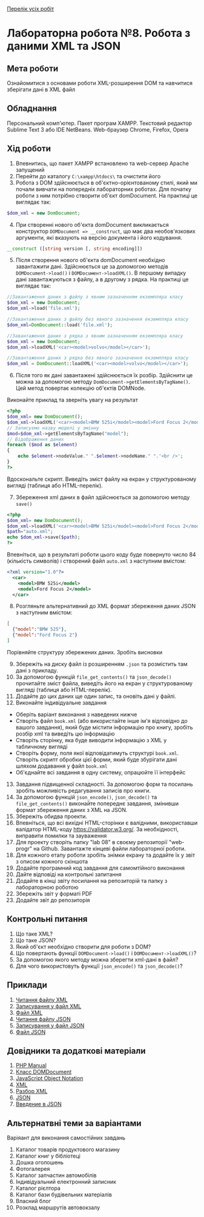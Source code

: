 [Перелік усіх робіт](README.md)

# Лабораторна робота №8. Робота з даними XML та JSON

## Мета роботи

Ознайомитися з основами роботи XML-розширення DOM та навчитися зберігати дані в XML файл

## Обладнання

Персональний комп'ютер. Пакет програм XAMPP. Текстовий редактор Sublime Text 3 або IDE NetBeans. Web-браузер Chrome, Firefox, Opera

## Хід роботи

1. Впевнитись, що пакет XAMPP встановлено та web-сервер Apache запущений
2. Перейти до каталогу `C:\xampp\htdocs\` та очистити його
3. Робота з DOM здійснюється в об'єктно-орієнтованому стилі, який ми почали вивчати на попередніх лабораторних роботах. Для початку роботи з ним потрібно створити об'єкт domDocument. На практиці це виглядає так:

```php
$dom_xml = new DomDocument;
```

4. При створенні нового об'єкта domDocument викликається конструктор `DOMDocument => __construct`, що має два необов'язкових аргументи, які вказують на версію документа і його кодування.

```php
__construct ([string version [, string encoding]])
```

5. Після створення нового об'єкта domDocument необхідно завантажити дані. Здійснюється це за допомогою методів `DOMDocument->load()` і `DOMDocuмент->loadXML()`. В першому випадку дані завантажуються з файлу, а в другому з рядка. На практиці це виглядає так:
   
```php
//Завантаження даних з файлу з явним зазначенням екземпляра класу
$dom_xml = new DomDocument;
$dom_xml->load('file.xml');

//Завантаження даних з файлу без явного зазначення екземпляра класу
$dom_xml=DomDocument::load('file.xml');

//Завантаження даних з рядка з явним зазначенням екземпляра класу
$dom_xml = new DomDocument;
$dom_xml->loadXML('<car><model>volvo</model></car>');

//Завантаження даних з рядка без явного зазначення екземпляра класу
$dom_xml = DomDocument::lоаdХМL('<car><model>volvo</model></car>');
```

6. Після того як дані завантажені здійснюється їх розбір. Здійснити це можна за допомогою методу `DomDocument->getElementsByTagName()`. Цей метод повертає колекцію об'єктів DOMNode.

Виконайте приклад та зверніть увагу на результат

```php
<?php
$dom_xml= new DomDocument();
$dom_xml->loadXML('<car><model>BMW 525i</model><model>Ford Focus 2</model></car>');
// Записуємо назву моделі у змінну
$mod=$dom_xml->getElementsByTagName("model");
// Відображення даних
foreach ($mod as $element)
{
    echo $element->nodeValue." ".$element->nodeName." ".'<br />';
}
?>
```

Вдоскональте скрипт. Виведіть зміст файлу на екран у структурованому вигляді (таблиця або HTML-перелік).

7. Збереження xml даних в файл здійснюється за допомогою методу `save()`

```php
<?php
$dom_xml= new DomDocument();
$dom_xml->loadXML('<car><model>BMW 525i</model><model>Ford Focus 2</model></car>');
$path="auto.xml";
echo $dom_xml->save($path);
?>
```

Впевніться, що в результаті роботи цього коду буде повернуто число 84 (кількість символів) і створений файл `auto.xml` з наступним вмістом:

```xml
<?xml version="1.0"?>
  <car>
    <model>BMW 525i</model>
    <model>Ford Focus 2</model>
  </car>
```

8. Розгляньте альтернативний до XML формат збереження даних JSON з наступним вмістом:

```json
[
  {"model":"BMW 525"},
  {"model":"Ford Focus 2"}
]
```

Порівняйте структуру збережених даних. Зробіть висновки

9.  Збережіть на диску файл із розширенням `.json` та розмістить там дані з прикладу.
10. За допомогою функцій `file_get_contents()` та `json_decode()` прочитайте зміст файла, виведіть його на екран у структурованому вигляді (таблиця або HTML-перелік). 
11. Додайте до цих даних ще один запис, та оновіть дані у файлі.
12. Виконайте індивідуальне завдання
  + Оберіть варіант виконання з наведених нижче
  + Створіть файл `book.xml` (або використайте інше ім'я відповідно до вашого завдання), який буде містити інформацію про книгу, зробіть розбір xml та виведіть цю інформацію
  + Створіть сторінку, яка буде виводити інформацію з XML у табличному вигляді
  + Створіть форму, поля якої відповідатимуть структурі `book.xml`. Створіть скрипт обробки цієї форми, який буде збурігати дані шляхом додавання у файл `book.xml`
  + Об'єднайте всі завдання в одну систему, опрацюйте її інтерфейс
13. Завдання підвищенної складності. За допомогою форм та посилань зробіть можливість редагування записів про книги.
14. За допомогою функцій `json_encode()`, `json_decode()` та `file_get_contents()` виконайте попереднє завдання, змінивши формат збереження даних з XML на JSON.
15. Збережіть обидва проекти.
16. Впевніться, що всі вихідні HTML-сторінки є валідними, використавши валідатор HTML-коду https://validator.w3.org/. За необхідності, виправити помилки та зауваження
17. Для проекту створіть папку "lab 08" в своєму репозиторії "web-progr" на Github. Завантажте кінцеві файли лабораторної роботи. 
18. Для кожного етапу роботи зробіть знімки екрану та додайте їх у звіт з описом кожного скіншота
19. Додайте програмний код завдання для самомтійного виконання
20. Дайте відповіді на контрольні запитання
21. Додайте в кінці звіту посилання на репозиторій та папку з лабораторною роботою
22. Збережіть звіт у форматі PDF
23. Додайте звіт до репозиторія

## Контрольні питання

1. Що таке XML?
2. Що таке JSON?
3. Який об'єкт необхідно створити для роботи з DOM?
4. Що повертають функції `DOMDocument->load()` і `DOMDocuмент->loadXML()`?
5. За допомогою якого методу можна зберегти xml-дані в файл?
6. Для чого використовуть функції `json_encode()` та `json_decode()`?

## Приклади

1. [Читання файлу XML](src/lab-08/read_persons_xml.php)
2. [Записування у файл XML](src/lab-08/write_persons_xml.php)
3. [Файл XML](src/lab-08/persons.xml)
4. [Читання файлу JSON](src/lab-08/read_persons_json.php)
2. [Записування у файл JSON](src/lab-08/write_persons_json.php)
3. [Файл JSON](src/lab-08/persons.json)

## Довідники та додаткові матеріали

1. [PHP Manual](https://www.php.net/manual/en/)
2. [Класс DOMDocument](https://www.php.net/manual/ru/class.domdocument.php)
3. [JavaScript Object Notation](https://www.php.net/manual/ru/book.json.php)
4. [XML](https://uk.wikipedia.org/wiki/XML)
5. [Разбор XML](https://www.php.net/manual/ru/book.xml.php)
6. [JSON](https://uk.wikipedia.org/wiki/JSON)
7. [Введение в JSON](https://www.json.org/json-ru.html)


## Альтернатвні теми за варіантами

Варіяант для виконання самостійних завдань

1. Каталог товарів продуктового магазину
2. Каталог книг у бібліотеці
3. Дошка оголошень
4. Фотогалерея
5. Каталог запчастин автомобілів
6. Індивідуальний електронний записник
7. Каталог рієлтора
8. Каталог бази будівельних матеріалів
9. Власний блог
10. Розклад маршрутів автовокзалу